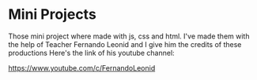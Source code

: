 # Mini Projects
 Those mini project where made with js, css and html.
 I've made them with the help of Teacher Fernando Leonid and I give him the credits of these productions 
 Here's the link of his youtube channel:

https://www.youtube.com/c/FernandoLeonid
